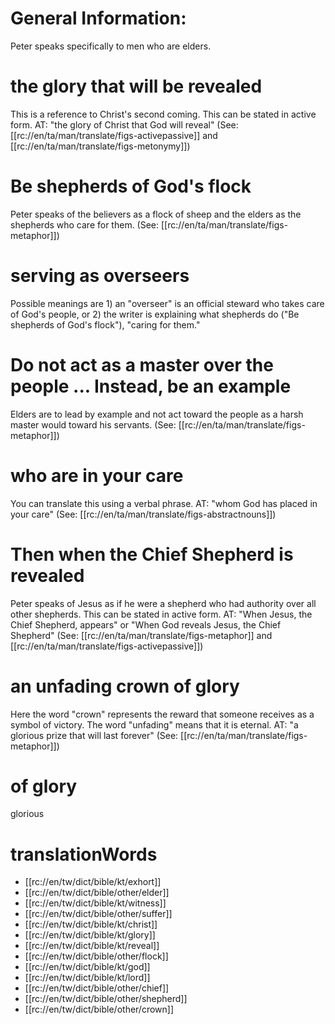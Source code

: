 # General Information:

Peter speaks specifically to men who are elders.


# the glory that will be revealed

This is a reference to Christ's second coming. This can be stated in active form. AT: "the glory of Christ that God will reveal" (See: [[rc://en/ta/man/translate/figs-activepassive]] and [[rc://en/ta/man/translate/figs-metonymy]])

# Be shepherds of God's flock

Peter speaks of the believers as a flock of sheep and the elders as the shepherds who care for them. (See: [[rc://en/ta/man/translate/figs-metaphor]])

# serving as overseers

Possible meanings are 1) an "overseer" is an official steward who takes care of God's people, or 2) the writer is explaining what shepherds do ("Be shepherds of God's flock"), "caring for them."

# Do not act as a master over the people ... Instead, be an example

Elders are to lead by example and not act toward the people as a harsh master would toward his servants. (See: [[rc://en/ta/man/translate/figs-metaphor]])

# who are in your care

You can translate this using a verbal phrase. AT: "whom God has placed in your care" (See: [[rc://en/ta/man/translate/figs-abstractnouns]])

# Then when the Chief Shepherd is revealed

Peter speaks of Jesus as if he were a shepherd who had authority over all other shepherds. This can be stated in active form. AT: "When Jesus, the Chief Shepherd, appears" or "When God reveals Jesus, the Chief Shepherd" (See: [[rc://en/ta/man/translate/figs-metaphor]] and [[rc://en/ta/man/translate/figs-activepassive]])

# an unfading crown of glory

Here the word "crown" represents the reward that someone receives as a symbol of victory. The word "unfading" means that it is eternal. AT: "a glorious prize that will last forever" (See: [[rc://en/ta/man/translate/figs-metaphor]])

# of glory

glorious

# translationWords

* [[rc://en/tw/dict/bible/kt/exhort]]
* [[rc://en/tw/dict/bible/other/elder]]
* [[rc://en/tw/dict/bible/kt/witness]]
* [[rc://en/tw/dict/bible/other/suffer]]
* [[rc://en/tw/dict/bible/kt/christ]]
* [[rc://en/tw/dict/bible/kt/glory]]
* [[rc://en/tw/dict/bible/kt/reveal]]
* [[rc://en/tw/dict/bible/other/flock]]
* [[rc://en/tw/dict/bible/kt/god]]
* [[rc://en/tw/dict/bible/kt/lord]]
* [[rc://en/tw/dict/bible/other/chief]]
* [[rc://en/tw/dict/bible/other/shepherd]]
* [[rc://en/tw/dict/bible/other/crown]]